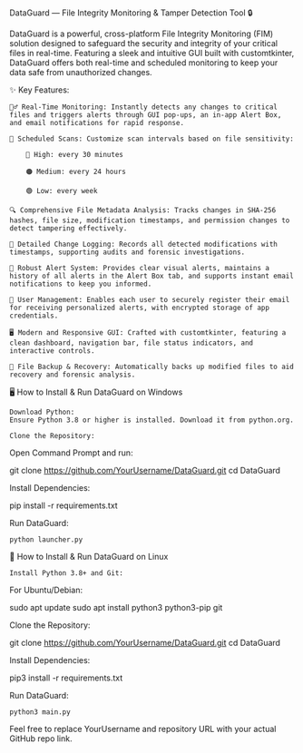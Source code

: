DataGuard — File Integrity Monitoring & Tamper Detection Tool 🔒

DataGuard is a powerful, cross-platform File Integrity Monitoring (FIM) solution designed to safeguard the security and integrity of your critical files in real-time. Featuring a sleek and intuitive GUI built with customtkinter, DataGuard offers both real-time and scheduled monitoring to keep your data safe from unauthorized changes.

✨ Key Features:

    🕵️‍♂️ Real-Time Monitoring: Instantly detects any changes to critical files and triggers alerts through GUI pop-ups, an in-app Alert Box, and email notifications for rapid response.

    📅 Scheduled Scans: Customize scan intervals based on file sensitivity:

        🔴 High: every 30 minutes

        🟠 Medium: every 24 hours

        🟢 Low: every week

    🔍 Comprehensive File Metadata Analysis: Tracks changes in SHA-256 hashes, file size, modification timestamps, and permission changes to detect tampering effectively.

    📜 Detailed Change Logging: Records all detected modifications with timestamps, supporting audits and forensic investigations.

    🚨 Robust Alert System: Provides clear visual alerts, maintains a history of all alerts in the Alert Box tab, and supports instant email notifications to keep you informed.

    👥 User Management: Enables each user to securely register their email for receiving personalized alerts, with encrypted storage of app credentials.

    🖥️ Modern and Responsive GUI: Crafted with customtkinter, featuring a clean dashboard, navigation bar, file status indicators, and interactive controls.

    💾 File Backup & Recovery: Automatically backs up modified files to aid recovery and forensic analysis.

🖥️ How to Install & Run DataGuard on Windows

    Download Python:
    Ensure Python 3.8 or higher is installed. Download it from python.org.

    Clone the Repository:

Open Command Prompt and run:

git clone https://github.com/YourUsername/DataGuard.git
cd DataGuard

Install Dependencies:

pip install -r requirements.txt

Run DataGuard:

    python launcher.py

🐧 How to Install & Run DataGuard on Linux

    Install Python 3.8+ and Git:
   
For Ubuntu/Debian:

sudo apt update
sudo apt install python3 python3-pip git

Clone the Repository:

git clone https://github.com/YourUsername/DataGuard.git
cd DataGuard

Install Dependencies:

pip3 install -r requirements.txt

Run DataGuard:

    python3 main.py

Feel free to replace YourUsername and repository URL with your actual GitHub repo link.
